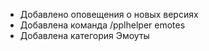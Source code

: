 - Добавлено оповещения о новых версиях
- Добавлена команда /pplhelper emotes <emote>
- Добавлена категория Эмоуты